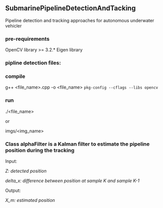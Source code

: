 ## SubmarinePipelineDetectionAndTacking

Pipeline detection and tracking approaches for autonomous underwater vehicler


### pre-requirements

OpenCV library >= 3.2.*
Eigen library


### pipline detection files:

### compile

g++ <file_name>.cpp -o <file_name>  `pkg-config --cflags --libs opencv`

### run

./<file_name> 

or

imgs/<img_name>


### Class alphaFilter is a Kalman filter to estimate the pipeline position during the tracking 
Input: 

*Z: detected position*

*delta_x: difference between position at sample K and sample K-1*

Output:

*X_m: estimated position*

